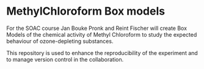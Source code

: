 # MethylChloroform Box models
For the SOAC course Jan Bouke Pronk and Reint Fischer will create Box
Models of the chemical activity of Methyl Chloroform to study the expected behaviour of
ozone-depleting substances.

This repository is used to enhance the reproducibility of the
experiment and to manage version control in the collaboration.
